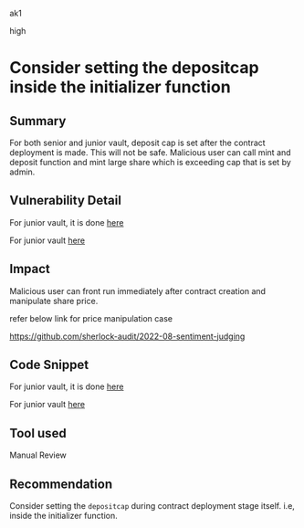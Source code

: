 ak1

high

# Consider setting the depositcap inside the initializer function

## Summary

For both senior and junior vault, deposit cap is set after the contract deployment is made.
This will not be safe. Malicious user can call mint and deposit function and mint large share which is exceeding cap that is set by admin.

## Vulnerability Detail

For junior vault, it is done [here ](https://github.com/sherlock-audit/2022-10-rage-trade/blob/main/dn-gmx-vaults/contracts/vaults/DnGmxJuniorVault.sol#L179)

For junior vault [here](https://github.com/sherlock-audit/2022-10-rage-trade/blob/main/dn-gmx-vaults/contracts/vaults/DnGmxSeniorVault.sol#L120)

## Impact

Malicious user can front run immediately after contract creation and manipulate share price.

refer below link for price manipulation case

https://github.com/sherlock-audit/2022-08-sentiment-judging

## Code Snippet

For junior vault, it is done [here ](https://github.com/sherlock-audit/2022-10-rage-trade/blob/main/dn-gmx-vaults/contracts/vaults/DnGmxJuniorVault.sol#L179)

For junior vault [here](https://github.com/sherlock-audit/2022-10-rage-trade/blob/main/dn-gmx-vaults/contracts/vaults/DnGmxSeniorVault.sol#L120)

## Tool used

Manual Review

## Recommendation

Consider setting the `depositcap` during contract deployment stage itself. i.e, inside the initializer function.

